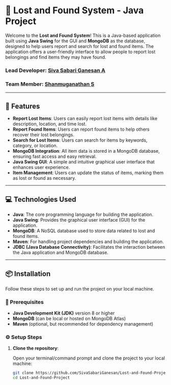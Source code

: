# 🧳 Lost and Found System - Java Project

Welcome to the **Lost and Found System**! This is a Java-based application built using **Java Swing** for the GUI and **MongoDB** as the database, designed to help users report and search for lost and found items. The application offers a user-friendly interface to allow people to report lost belongings and find items they may have found.

### **Lead Developer**: [Siva Sabari Ganesan A](https://www.linkedin.com/in/siva-sabari-ganesan-a-b3288a28b?utm_source=share&utm_campaign=share_via&utm_content=profile&utm_medium=android_app)  
### **Team Member**: [Shanmuganathan S](#)

---

## 🚀 Features

- **Report Lost Items**: Users can easily report lost items with details like description, location, and time lost.
- **Report Found Items**: Users can report found items to help others recover their lost belongings.
- **Search for Lost Items**: Users can search for items by keywords, category, or location.
- **MongoDB Integration**: All item data is stored in a MongoDB database, ensuring fast access and easy retrieval.
- **Java Swing GUI**: A simple and intuitive graphical user interface that enhances user experience.
- **Item Management**: Users can update the status of items, marking them as lost or found as necessary.

---

## 💻 Technologies Used

- **Java**: The core programming language for building the application.
- **Java Swing**: Provides the graphical user interface (GUI) for the application.
- **MongoDB**: A NoSQL database used to store data related to lost and found items.
- **Maven**: For handling project dependencies and building the application.
- **JDBC (Java Database Connectivity)**: Facilitates the interaction between the Java application and MongoDB database.

---

## 📦 Installation

Follow these steps to set up and run the project on your local machine.

### 🔧 Prerequisites

- **Java Development Kit (JDK)** version 8 or higher
- **MongoDB** (can be local or hosted on MongoDB Atlas)
- **Maven** (optional, but recommended for dependency management)

### ⚙️ Setup Steps

1. **Clone the repository**:

   Open your terminal/command prompt and clone the project to your local machine:

   ```bash
   git clone https://github.com/SivaSabariGanesan/Lost-and-Found-Project.git
   cd Lost-and-Found-Project
